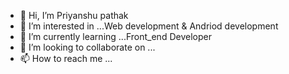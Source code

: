 - 👋 Hi, I’m Priyanshu pathak
- 👀 I’m interested in ...Web development & Andriod development
- 🌱 I’m currently learning ...Front_end Developer
- 💞️ I’m looking to collaborate on ...
- 📫 How to reach me ...

<!---
mrpathak20/mrpathak20 is a ✨ special ✨ repository because its `README.md` (this file) appears on your GitHub profile.
You can click the Preview link to take a look at your changes.
--->
